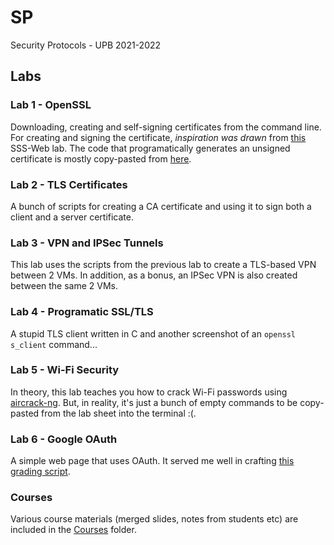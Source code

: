 # SP
Security Protocols - UPB 2021-2022



## Labs
### Lab 1 - OpenSSL
Downloading, creating and self-signing certificates from the command line.
For creating and signing the certificate, _inspiration was drawn_ from [this](https://github.com/security-summer-school/web/tree/session-03-secure-comm/03-securing-communication) SSS-Web lab.
The code that programatically generates an unsigned certificate is mostly copy-pasted from [here](https://www.dynamsoft.com/codepool/how-to-use-openssl-to-generate-x-509-certificate-request.html).


### Lab 2 - TLS Certificates
A bunch of scripts for creating a CA certificate and using it to sign both a client and a server certificate.


### Lab 3 - VPN and IPSec Tunnels
This lab uses the scripts from the previous lab to create a TLS-based VPN between 2 VMs.
In addition, as a bonus, an IPSec VPN is also created between the same 2 VMs.


### Lab 4 - Programatic SSL/TLS
A stupid TLS client written in C and another screenshot of an `openssl s_client` command...


### Lab 5 - Wi-Fi Security
In theory, this lab teaches you how to crack Wi-Fi passwords using [aircrack-ng](https://www.aircrack-ng.org/doku.php?id=Main).
But, in reality, it's just a bunch of empty commands to be copy-pasted from the lab sheet into the terminal :(.


### Lab 6 - Google OAuth
A simple web page that uses OAuth.
It served me well in crafting [this grading script](https://github.com/teodutu/Scripts/blob/main/lab-grading/grade.py).



### Courses
Various course materials (merged slides, notes from students etc) are included in the [Courses](./Courses) folder.
